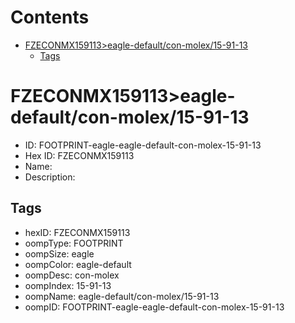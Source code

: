 



Contents
========

* [FZECONMX159113>eagle-default/con-molex/15-91-13](#fzeconmx159113eagle-defaultcon-molex15-91-13)
	* [Tags](#tags)

# FZECONMX159113>eagle-default/con-molex/15-91-13

- ID: FOOTPRINT-eagle-eagle-default-con-molex-15-91-13
- Hex ID: FZECONMX159113
- Name: 
- Description: 

## Tags

- hexID: FZECONMX159113
- oompType: FOOTPRINT
- oompSize: eagle
- oompColor: eagle-default
- oompDesc: con-molex
- oompIndex: 15-91-13
- oompName: eagle-default/con-molex/15-91-13
- oompID: FOOTPRINT-eagle-eagle-default-con-molex-15-91-13
